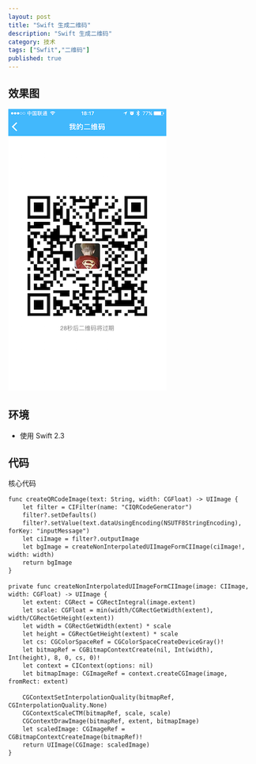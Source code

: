 ```yaml
---
layout: post
title: "Swift 生成二维码"
description: "Swift 生成二维码"
category: 技术
tags: ["Swfit","二维码"]
published: true
---
```


## 效果图 ##

<img src="/images/post/2016-09-02-swift-create-qrcodeimage/IMG_3229.PNG" style="width:320px;height:569px;" />

## 环境 ##

*	使用 Swift 2.3

## 代码 ##

核心代码

<pre><code class="language-swift">func createQRCodeImage(text: String, width: CGFloat) -> UIImage {
    let filter = CIFilter(name: "CIQRCodeGenerator")
    filter?.setDefaults()
    filter?.setValue(text.dataUsingEncoding(NSUTF8StringEncoding), forKey: "inputMessage")
    let ciImage = filter?.outputImage
    let bgImage = createNonInterpolatedUIImageFormCIImage(ciImage!, width: width)
    return bgImage
}

private func createNonInterpolatedUIImageFormCIImage(image: CIImage, width: CGFloat) -> UIImage {
    let extent: CGRect = CGRectIntegral(image.extent)
    let scale: CGFloat = min(width/CGRectGetWidth(extent), width/CGRectGetHeight(extent))
    let width = CGRectGetWidth(extent) * scale
    let height = CGRectGetHeight(extent) * scale
    let cs: CGColorSpaceRef = CGColorSpaceCreateDeviceGray()!
    let bitmapRef = CGBitmapContextCreate(nil, Int(width), Int(height), 8, 0, cs, 0)!
    let context = CIContext(options: nil)
    let bitmapImage: CGImageRef = context.createCGImage(image, fromRect: extent)
    
    CGContextSetInterpolationQuality(bitmapRef,  CGInterpolationQuality.None)
    CGContextScaleCTM(bitmapRef, scale, scale)
    CGContextDrawImage(bitmapRef, extent, bitmapImage)
    let scaledImage: CGImageRef = CGBitmapContextCreateImage(bitmapRef)!
    return UIImage(CGImage: scaledImage)
}
</code></pre>
